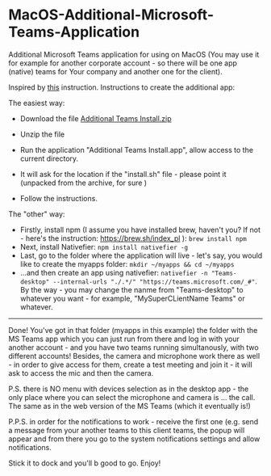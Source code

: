 # MacOS-Additional-Microsoft-Teams-Application

Additional Microsoft Teams application for using on MacOS (You may use it for example for another corporate account - so there will be one app (native) teams for Your company and another one for the client).

Inspired by [this](https://github.com/tavikukko/teams-desktop) instruction.
Instructions to create the additional app:

The easiest way:
	
* Download the file [Additional Teams Install.zip](https://github.com/WindyWanderer/MacOS-Additional-Microsoft-Teams-Application/blob/be8eb293e4a65256401220e0cffed5ebe1be6011/Additional%20Teams%20Install.zip)
	
* Unzip the file
* Run the application "Additional Teams Install.app", allow access to the current directory.
* It will ask for the location if the "install.sh" file - please point it (unpacked from the archive, for sure  )
* Follow the instructions.

The "other" way:

* Firstly, install npm (I assume you have installed brew, haven't you? If not - here's the instruction: https://brew.sh/index_pl ): `brew install npm`
* Next, install Nativefier: `npm install nativefier -g`
* Last, go to the folder where the application will live - let's say, you would like to create the myapps folder: `mkdir ~/myapps && cd ~/myapps`
* ...and then create an app using nativefier: `nativefier -n "Teams-desktop" --internal-urls "./.*/" "https://teams.microsoft.com/_#"`.
  By the way - you may change the nanme from "Teams-desktop" to whatever you want - for example, "MySuperCLientName Teams"  or whatever.

---

Done! You've got in that folder (myapps in this example) the folder with the MS Teams app which you can just run from there and log in with your another account - and you have two teams running simultanously, with two different accounts!
Besides, the camera and microphone work there as well - in order to give access for them, create a test meeting and join it - it will ask to access the mic and then the camera.

P.S. there is NO menu with devices selection as in the desktop app - the only place where you can select the microphone and camera is ... the call. The same as in the web version of the MS Teams (which it eventually is!)

P.P.S. in order for the notifications to work - receive the first one (e.g. send a message from your another teams to this client teams, the popup will appear and from there you go to the system notifications settings and allow 
notifications.

Stick it to dock and you'll b good to go. Enjoy!
